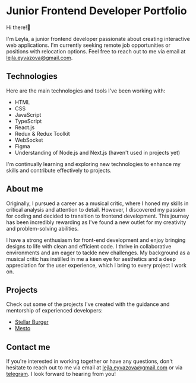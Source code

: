 
# Junior Frontend Developer Portfolio

Hi there!🪷

I'm Leyla, a junior frontend developer passionate about creating interactive web applications. 
I'm currently seeking remote job opportunities or positions with relocation options. Feel free to reach out to me via email at lejla.eyvazova@gmail.com.

## Technologies

Here are the main technologies and tools I've been working with:

- HTML
- CSS
- JavaScript
- TypeScript
- React.js
- Redux & Redux Toolkit
- WebSocket
- Figma
- Understanding of Node.js and Next.js (haven't used in projects yet)

I'm continually learning and exploring new technologies to enhance my skills and contribute effectively to projects.

## About me

Originally, I pursued a career as a musical critic, where I honed my skills in critical analysis and attention to detail. However, I discovered my passion for coding and decided to transition to frontend development. This journey has been incredibly rewarding as I've found a new outlet for my creativity and problem-solving abilities.

I have a strong enthusiasm for front-end development and enjoy bringing designs to life with clean and efficient code. I thrive in collaborative environments and am eager to tackle new challenges. My background as a musical critic has instilled in me a keen eye for aesthetics and a deep appreciation for the user experience, which I bring to every project I work on.


## Projects

Check out some of the projects I've created with the guidance and mentorship of experienced developers:
- [Stellar Burger](https://github.com/laylaroad/react-stellar-burger)
- [Mesto](https://github.com/laylaroad/mesto-project-bootcamp)


## Contact me

If you're interested in working together or have any questions, don't hesitate to reach out to me via email at lejla.eyvazova@gmail.com or via [telegram](https://t.me/laylaroad). 
I look forward to hearing from you!


